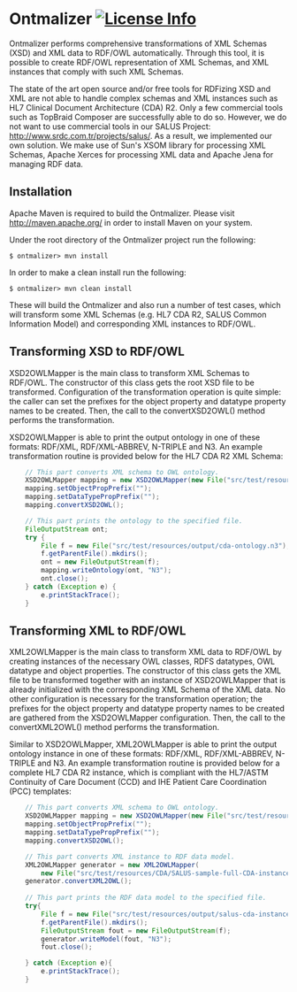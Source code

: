 <!--
Copyright (C) 2013 SRDC Yazilim Arastirma ve Gelistirme ve Danismanlik Tic. Ltd. Sti.

Licensed under the Apache License, Version 2.0 (the "License");
you may not use this file except in compliance with the License.
You may obtain a copy of the License at

   http://www.apache.org/licenses/LICENSE-2.0

Unless required by applicable law or agreed to in writing, software
distributed under the License is distributed on an "AS IS" BASIS,
WITHOUT WARRANTIES OR CONDITIONS OF ANY KIND, either express or implied.
See the License for the specific language governing permissions and
limitations under the License.
-->

Ontmalizer [![License Info](http://img.shields.io/badge/license-Apache%202.0-brightgreen.svg)](https://github.com/srdc/ontmalizer/blob/master/LICENSE.txt)
===

Ontmalizer performs comprehensive transformations of XML Schemas (XSD) and XML data to RDF/OWL automatically. Through this tool, it is possible to create RDF/OWL representation of XML Schemas, and XML instances that comply with such XML Schemas.

The state of the art open source and/or free tools for RDFizing XSD and XML are not able to handle complex schemas and XML instances such as HL7 Clinical Document Architecture (CDA) R2. Only a few commercial tools such as TopBraid Composer are successfully able to do so. However, we do not want to use commercial tools in our SALUS Project: http://www.srdc.com.tr/projects/salus/. As a result, we implemented our own solution. We make use of Sun's XSOM library for processing XML Schemas, Apache Xerces for processing XML data and Apache Jena for managing RDF data.

## Installation

Apache Maven is required to build the Ontmalizer. Please visit http://maven.apache.org/ in order to install Maven on your system.

Under the root directory of the Ontmalizer project run the following:

	$ ontmalizer> mvn install

In order to make a clean install run the following:

	$ ontmalizer> mvn clean install

These will build the Ontmalizer and also run a number of test cases, which will transform some XML Schemas (e.g. HL7 CDA R2, SALUS Common Information Model) and corresponding XML instances to RDF/OWL. 

## Transforming XSD to RDF/OWL

XSD2OWLMapper is the main class to transform XML Schemas to RDF/OWL. The constructor of this class gets the root XSD file to be transformed. Configuration of the transformation operation is quite simple: the caller can set the prefixes for the object property and datatype property names to be created. Then, the call to the convertXSD2OWL() method performs the transformation. 

XSD2OWLMapper is able to print the output ontology in one of these formats: RDF/XML, RDF/XML-ABBREV, N-TRIPLE and N3. An example transformation routine is provided below for the HL7 CDA R2 XML Schema:

```java
    // This part converts XML schema to OWL ontology.
    XSD2OWLMapper mapping = new XSD2OWLMapper(new File("src/test/resources/CDA/CDA.xsd"));
    mapping.setObjectPropPrefix("");
    mapping.setDataTypePropPrefix("");
    mapping.convertXSD2OWL();

    // This part prints the ontology to the specified file.
    FileOutputStream ont;
    try {
        File f = new File("src/test/resources/output/cda-ontology.n3");
        f.getParentFile().mkdirs();
        ont = new FileOutputStream(f);
        mapping.writeOntology(ont, "N3");
        ont.close();
    } catch (Exception e) {
        e.printStackTrace();
    }
```

## Transforming XML to RDF/OWL

XML2OWLMapper is the main class to transform XML data to RDF/OWL by creating instances of the necessary OWL classes, RDFS datatypes, OWL datatype and object properties. The constructor of this class gets the XML file to be transformed together with an instance of XSD2OWLMapper that is already initialized with the corresponding XML Schema of the XML data. No other configuration is necessary for the transformation operation; the prefixes for the object property and datatype property names to be created are gathered from the XSD2OWLMapper configuration. Then, the call to the convertXML2OWL() method performs the transformation.

Similar to XSD2OWLMapper, XML2OWLMapper is able to print the output ontology instance in one of these formats: RDF/XML, RDF/XML-ABBREV, N-TRIPLE and N3. An example transformation routine is provided below for a complete HL7 CDA R2 instance, which is compliant with the HL7/ASTM Continuity of Care Document (CCD) and IHE Patient Care Coordination (PCC) templates:

```java
    // This part converts XML schema to OWL ontology.
    XSD2OWLMapper mapping = new XSD2OWLMapper(new File("src/test/resources/CDA/CDA.xsd"));
    mapping.setObjectPropPrefix("");
    mapping.setDataTypePropPrefix("");
    mapping.convertXSD2OWL();

    // This part converts XML instance to RDF data model.
    XML2OWLMapper generator = new XML2OWLMapper(
        new File("src/test/resources/CDA/SALUS-sample-full-CDA-instance.xml"), mapping);
    generator.convertXML2OWL();
    
    // This part prints the RDF data model to the specified file.
    try{
        File f = new File("src/test/resources/output/salus-cda-instance.n3");
        f.getParentFile().mkdirs();
        FileOutputStream fout = new FileOutputStream(f);
        generator.writeModel(fout, "N3");
        fout.close();

    } catch (Exception e){
        e.printStackTrace();
    }
```
